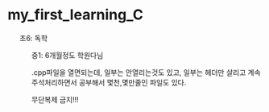 # my_first_learning_C

<ul>초6: 독학
<ul>중1: 6개월정도 학원다님

.cpp파일을 열면되는데, 일부는 안열리는것도 있고, 일부는 헤더만 살리고 계속 주석처리하면서 공부해서 몇천,몇만줄인 파일도 있다.

무단복제 금지!!!
